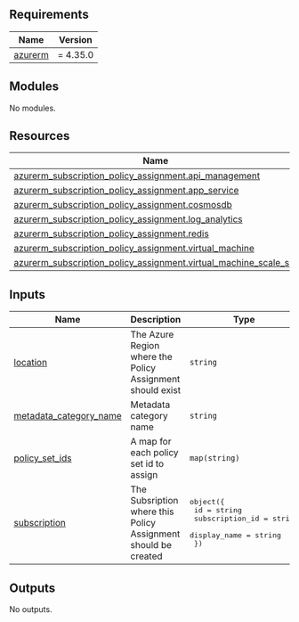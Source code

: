 <!-- BEGIN_TF_DOCS -->
## Requirements

| Name | Version |
|------|---------|
| <a name="requirement_azurerm"></a> [azurerm](#requirement\_azurerm) | = 4.35.0 |

## Modules

No modules.

## Resources

| Name | Type |
|------|------|
| [azurerm_subscription_policy_assignment.api_management](https://registry.terraform.io/providers/hashicorp/azurerm/4.35.0/docs/resources/subscription_policy_assignment) | resource |
| [azurerm_subscription_policy_assignment.app_service](https://registry.terraform.io/providers/hashicorp/azurerm/4.35.0/docs/resources/subscription_policy_assignment) | resource |
| [azurerm_subscription_policy_assignment.cosmosdb](https://registry.terraform.io/providers/hashicorp/azurerm/4.35.0/docs/resources/subscription_policy_assignment) | resource |
| [azurerm_subscription_policy_assignment.log_analytics](https://registry.terraform.io/providers/hashicorp/azurerm/4.35.0/docs/resources/subscription_policy_assignment) | resource |
| [azurerm_subscription_policy_assignment.redis](https://registry.terraform.io/providers/hashicorp/azurerm/4.35.0/docs/resources/subscription_policy_assignment) | resource |
| [azurerm_subscription_policy_assignment.virtual_machine](https://registry.terraform.io/providers/hashicorp/azurerm/4.35.0/docs/resources/subscription_policy_assignment) | resource |
| [azurerm_subscription_policy_assignment.virtual_machine_scale_set](https://registry.terraform.io/providers/hashicorp/azurerm/4.35.0/docs/resources/subscription_policy_assignment) | resource |

## Inputs

| Name | Description | Type | Default | Required |
|------|-------------|------|---------|:--------:|
| <a name="input_location"></a> [location](#input\_location) | The Azure Region where the Policy Assignment should exist | `string` | n/a | yes |
| <a name="input_metadata_category_name"></a> [metadata\_category\_name](#input\_metadata\_category\_name) | Metadata category name | `string` | `"Custom PagoPA"` | no |
| <a name="input_policy_set_ids"></a> [policy\_set\_ids](#input\_policy\_set\_ids) | A map for each policy set id to assign | `map(string)` | n/a | yes |
| <a name="input_subscription"></a> [subscription](#input\_subscription) | The Subsription where this Policy Assignment should be created | <pre>object({<br/>    id              = string<br/>    subscription_id = string<br/>    display_name    = string<br/>  })</pre> | n/a | yes |

## Outputs

No outputs.
<!-- END_TF_DOCS -->
